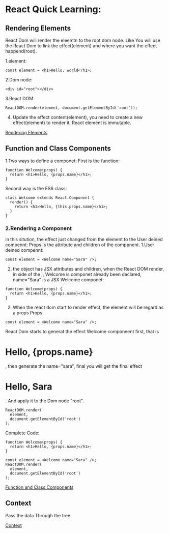 # React Quick Learning:  

## Rendering Elements

React Dom will render the eleemtn to the root dom node.
Like You will use the React Dom to link the effect(element) and where you want the effect happend(root).  

1.element:
```
const element = <h1>Hello, world</h1>;
```
2.Dom node: 
```
<div id="root"></div>
```
3.React DOM
```
ReactDOM.render(element, document.getElementById('root'));
```
4. Update the effect content(element), you need to create a new effect(element) to render it, React element is immutable.

[Rendering Elements](https://reactjs.org/docs/rendering-elements.html)   

## Function and Class Components

1.Two ways to define a componet: 
First is the function:  
```
function Welcome(props) {
  return <h1>Hello, {props.name}</h1>;
}
```

Second way is the ES6 class:
```
class Welcome extends React.Component {
  render() {
    return <h1>Hello, {this.props.name}</h1>;
  }
}
```
### 2.Rendering a Component
in this sitution, the effect just changed from the element to the User deined compennt: 
Props is the attribute and children of the comppnent.
1.User deined compennt: 
```
const element = <Welcome name="Sara" />;
```
2. the object has JSX attributes and children, when the React DOM render, in side of the <Welcome name="Sara" />;, Welcome is componet already been declared, name="Sara" is a JSX
Welcome componet: 
```
function Welcome(props) {
  return <h1>Hello, {props.name}</h1>;
}
```
2. When the react dom start to render effect, the element will be regard as a props
Props
```
const element = <Welcome name="Sara" />;
```
React Dom starts to generat the effect Welcome componeent first, that is <h1>Hello, {props.name}</h1>, then generate the name="sara", final you will get the final effect <h1>Hello, Sara</h1>. And apply it to the Dom node "root".
```
ReactDOM.render(
  element,
  document.getElementById('root')
);
```
Complete Code: 
```
function Welcome(props) {
  return <h1>Hello, {props.name}</h1>;
}

const element = <Welcome name="Sara" />;
ReactDOM.render(
  element,
  document.getElementById('root')
);
```


[Function and Class Components](https://reactjs.org/docs/components-and-props.html)
## Context

Pass the data Through the tree

[Context](https://reactjs.org/docs/context.html)  